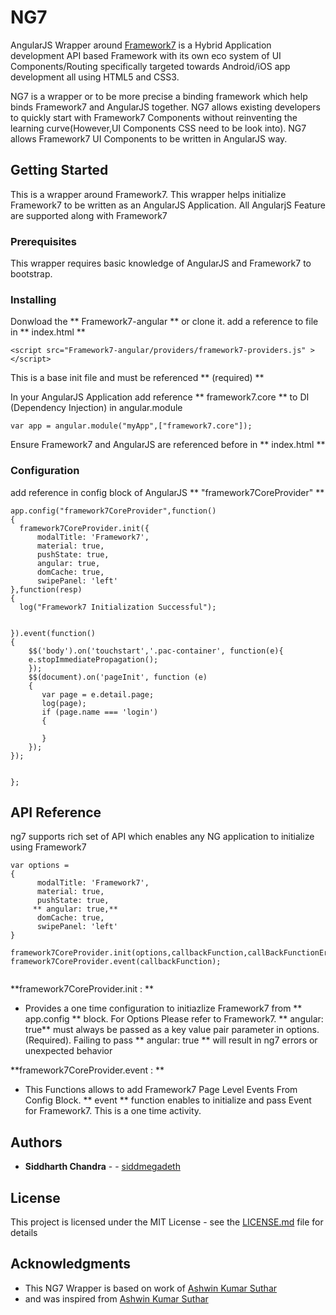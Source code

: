 # NG7
AngularJS Wrapper around  [Framework7](http://framework7.io/)
 is a Hybrid Application development API based Framework with its own eco system
of UI Components/Routing specifically targeted towards Android/iOS app development all using
HTML5 and CSS3.

NG7 is a wrapper or to be more precise a binding framework which help binds Framework7 and AngularJS 
together. NG7 allows existing developers to quickly start with Framework7 Components without reinventing
the learning curve(However,UI Components CSS need to be look into). NG7 allows Framework7 UI Components
to be written in AngularJS way.


## Getting Started

This is a wrapper around Framework7. This wrapper helps initialize Framework7 to be written as an 
AngularJS Application. All AngularjS Feature are supported along with Framework7

### Prerequisites
This wrapper requires basic knowledge of AngularJS and Framework7 to bootstrap.


### Installing

Donwload the ** Framework7-angular **  or clone it.
add a reference to file in  ** index.html **

```
<script src="Framework7-angular/providers/framework7-providers.js" ></script>

```
This is a base init file and must be referenced ** (required) **

In your AngularJS Application add reference  ** framework7.core ** to DI (Dependency Injection) in angular.module 

```
var app = angular.module("myApp",["framework7.core"]);
```

Ensure Framework7 and AngularJS are referenced before in  ** index.html **

 

### Configuration
add reference in config block of AngularJS  ** "framework7CoreProvider" **

```
app.config("framework7CoreProvider",function()
{
  framework7CoreProvider.init({
      modalTitle: 'Framework7',
      material: true,
      pushState: true,
      angular: true,
      domCache: true,
      swipePanel: 'left'
},function(resp)
{
  log("Framework7 Initialization Successful");
 

}).event(function()
{
    $$('body').on('touchstart','.pac-container', function(e){
    e.stopImmediatePropagation();
    });
    $$(document).on('pageInit', function (e) 
    {
       var page = e.detail.page;
       log(page);
       if (page.name === 'login') 
       {

       }
    });
});


};

```

## API Reference
ng7 supports rich set of API which enables any NG application to initialize using Framework7


```
var options = 
{
      modalTitle: 'Framework7',
      material: true,
      pushState: true,
     ** angular: true,**
      domCache: true,
      swipePanel: 'left'
}

framework7CoreProvider.init(options,callbackFunction,callBackFunctionError);
framework7CoreProvider.event(callbackFunction);


```

**framework7CoreProvider.init  : **  
* Provides a one time configuration to initiazlize Framework7 from 
** app.config ** block. For Options Please refer to Framework7.
** angular: true** must always be passed as a key value pair parameter
in options. (Required). Failing to pass ** angular: true ** will result in ng7 errors or unexpected behavior




**framework7CoreProvider.event  : ** 
* This Functions allows to add Framework7 Page Level Events From Config Block.
** event ** function enables to initialize and pass Event for Framework7. This is a 
one time activity.


## Authors

* **Siddharth Chandra** -  - [siddmegadeth](https://github.com/siddmegadeth)


## License

This project is licensed under the MIT License - see the [LICENSE.md](LICENSE.md) file for details

## Acknowledgments

* This NG7 Wrapper is based on work of [Ashwin Kumar Suthar](https://github.com/ashvin777)
* and was inspired from [Ashwin Kumar Suthar](https://github.com/ashvin777/framework7.angular)
